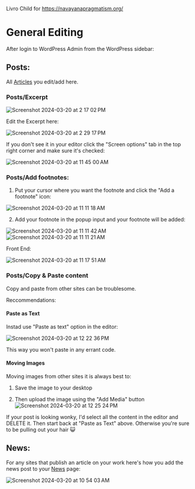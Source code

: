 Livro Child for https://navayanapragmatism.org/

# General Editing

After login to WordPress Admin from the WordPress sidebar:

## Posts: 
All [Articles](https://navayanapragmatism.org/category/articles) you edit/add here.

### Posts/Excerpt
![Screenshot 2024-03-20 at 2 17 02 PM](https://github.com/luukee/livro-child/assets/30611098/ba07e8fc-4c45-4522-a946-92d569f79e37)

Edit the Excerpt here:

![Screenshot 2024-03-20 at 2 29 17 PM](https://github.com/luukee/livro-child/assets/30611098/6ec0960b-2c78-456f-af4b-34aeef0c1081)

If you don't see it in your editor click the "Screen options" tab in the top right corner and make sure it's checked:

![Screenshot 2024-03-20 at 11 45 00 AM](https://github.com/luukee/livro-child/assets/30611098/bb84b970-74e7-4dd6-bae7-9050aa2b440e)


### Posts/Add footnotes:

1. Put your cursor where you want the footnote and click the "Add a footnote" icon:

![Screenshot 2024-03-20 at 11 11 18 AM](https://github.com/luukee/livro-child/assets/30611098/4b6c6acc-b9b4-442e-a3f6-7d61c577665d)

2. Add your footnote in the popup input and your footnote will be added:

![Screenshot 2024-03-20 at 11 11 42 AM](https://github.com/luukee/livro-child/assets/30611098/e873d9c3-a49e-4e28-bde2-8aea42160fa4)
![Screenshot 2024-03-20 at 11 11 21 AM](https://github.com/luukee/livro-child/assets/30611098/45588aac-bf5e-4daa-b770-b6df6fc76dce)

Front End:

![Screenshot 2024-03-20 at 11 17 51 AM](https://github.com/luukee/livro-child/assets/30611098/8e253b4b-1b69-42ed-80b8-c325bf372d0e)

### Posts/Copy & Paste content

Copy and paste from other sites can be troublesome. 

Reccommendations:

#### Paste as Text

Instad use "Paste as text" option in the editor:

![Screenshot 2024-03-20 at 12 22 36 PM](https://github.com/luukee/livro-child/assets/30611098/33f7e5f3-4b9c-4d03-997a-2a8baac009a5)

This way you won't paste in any errant code.  

#### Moving Images

Moving images from other sites it is always best to:

1. Save the image to your desktop

2. Then upload the image using the "Add Media" button
![Screenshot 2024-03-20 at 12 25 24 PM](https://github.com/luukee/livro-child/assets/30611098/0ae963a5-5743-4bd2-8c00-26b665e7641e)

If your post is looking wonky, I'd select all the content in the editor and DELETE it. Then start back at "Paste as Text" above. Otherwise you're sure to be pulling out your hair 😺

## News: 

For any sites that publish an article on your work here's how you add the news post to your [News](https://navayanapragmatism.org/news) page:

![Screenshot 2024-03-20 at 10 54 03 AM](https://github.com/luukee/livro-child/assets/30611098/5f2d6415-59d4-4d46-947a-74a106ecf83e)
